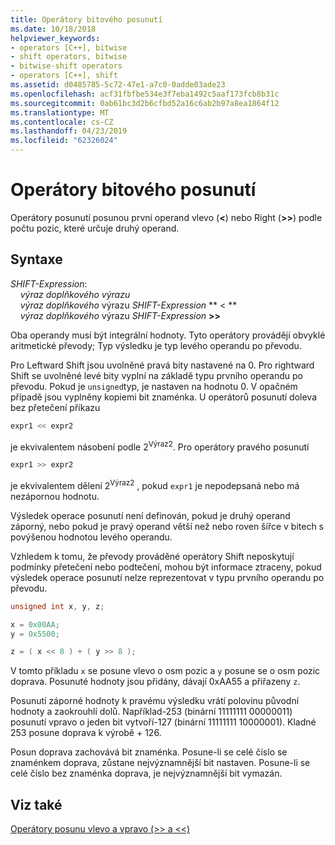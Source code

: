 ```yaml
---
title: Operátory bitového posunutí
ms.date: 10/18/2018
helpviewer_keywords:
- operators [C++], bitwise
- shift operators, bitwise
- bitwise-shift operators
- operators [C++], shift
ms.assetid: d0485785-5c72-47e1-a7c0-0adde03ade23
ms.openlocfilehash: acf31fbfbe534e3f7eba1492c5aaf173fcb8b31c
ms.sourcegitcommit: 0ab61bc3d2b6cfbd52a16c6ab2b97a8ea1864f12
ms.translationtype: MT
ms.contentlocale: cs-CZ
ms.lasthandoff: 04/23/2019
ms.locfileid: "62326024"
---
```

# <a name="bitwise-shift-operators"></a>Operátory bitového posunutí

Operátory posunutí posunou první operand vlevo (**&lt;**) nebo Right (**>>**) podle počtu pozic, které určuje druhý operand.

## <a name="syntax"></a>Syntaxe

*SHIFT-Expression*:<br/>
&nbsp;&nbsp;&nbsp;&nbsp;*výraz doplňkového výrazu*<br/>
&nbsp;&nbsp;&nbsp;&nbsp;*výraz doplňkového* výrazu *SHIFT-Expression* ** &lt; **<br/>
&nbsp;&nbsp;&nbsp;&nbsp;*výraz doplňkového* výrazu *SHIFT-Expression* **>>**

Oba operandy musí být integrální hodnoty. Tyto operátory provádějí obvyklé aritmetické převody; Typ výsledku je typ levého operandu po převodu.

Pro Leftward Shift jsou uvolněné pravá bity nastavené na 0. Pro rightward Shift se uvolněné levé bity vyplní na základě typu prvního operandu po převodu. Pokud je `unsigned`typ, je nastaven na hodnotu 0. V opačném případě jsou vyplněny kopiemi bit znaménka. U operátorů posunutí doleva bez přetečení příkazu

```C
expr1 << expr2
```

je ekvivalentem násobení podle 2<sup>Výraz2</sup>. Pro operátory pravého posunutí

```C
expr1 >> expr2
```

je ekvivalentem dělení 2<sup>Výraz2</sup> , pokud `expr1` je nepodepsaná nebo má nezápornou hodnotu.

Výsledek operace posunutí není definován, pokud je druhý operand záporný, nebo pokud je pravý operand větší než nebo roven šířce v bitech s povýšenou hodnotou levého operandu.

Vzhledem k tomu, že převody prováděné operátory Shift neposkytují podmínky přetečení nebo podtečení, mohou být informace ztraceny, pokud výsledek operace posunutí nelze reprezentovat v typu prvního operandu po převodu.

```C
unsigned int x, y, z;

x = 0x00AA;
y = 0x5500;

z = ( x << 8 ) + ( y >> 8 );
```

V tomto příkladu `x` se posune vlevo o osm pozic a `y` posune se o osm pozic doprava. Posunuté hodnoty jsou přidány, dávají 0xAA55 a přiřazeny `z`.

Posunutí záporné hodnoty k pravému výsledku vrátí polovinu původní hodnoty a zaokrouhlí dolů. Například-253 (binární 11111111 00000011) posunutí vpravo o jeden bit vytvoří-127 (binární 11111111 10000001). Kladné 253 posune doprava k výrobě + 126.

Posun doprava zachovává bit znaménka. Posune-li se celé číslo se znaménkem doprava, zůstane nejvýznamnější bit nastaven. Posune-li se celé číslo bez znaménka doprava, je nejvýznamnější bit vymazán.

## <a name="see-also"></a>Viz také

[Operátory posunu vlevo a vpravo (>> a <<)](../cpp/left-shift-and-right-shift-operators-input-and-output.md)
